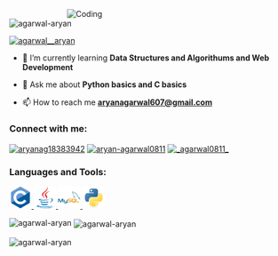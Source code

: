 <img align="right" alt="Coding" width="400" src="https://camo.githubusercontent.com/7de37139d0b4c1ce40865e799b446c0e963a3dd8fb68d239707237c40604fa3d/68747470733a2f2f63646e2e6472696262626c652e636f6d2f75736572732f3733303730332f73637265656e73686f74732f363538313234332f6176656e746f2e676966">

<p align="left"> <img src="https://komarev.com/ghpvc/?username=agarwal-aryan&label=Profile%20views&color=0e75b6&style=flat" alt="agarwal-aryan" /> </p>


<p align="left"> <a href="https://twitter.com/agarwal__aryan" target="blank"><img src="https://img.shields.io/twitter/follow/agarwal__aryan?logo=twitter&style=for-the-badge" alt="agarwal__aryan" /></a> </p>

- 🌱 I’m currently learning **Data Structures and Algorithums and Web Development**

- 💬 Ask me about **Python basics and C basics**
- 📫 How to reach me **aryanagarwal607@gmail.com**
<h3 align="left">Connect with me:</h3>
<p align="left">
<a href="https://twitter.com/agarwal__aryan" target="blank"><img align="center" src="https://raw.githubusercontent.com/rahuldkjain/github-profile-readme-generator/master/src/images/icons/Social/twitter.svg" alt="aryanag18383942" height="30" width="40" /></a>
<a href="https://linkedin.com/in/aryan-agarwal811/" target="blank"><img align="center" src="https://raw.githubusercontent.com/rahuldkjain/github-profile-readme-generator/master/src/images/icons/Social/linked-in-alt.svg" alt="aryan-agarwal0811" height="30" width="40" /></a>
<a href="https://instagram.com/_agarwal0811_" target="blank"><img align="center" src="https://raw.githubusercontent.com/rahuldkjain/github-profile-readme-generator/master/src/images/icons/Social/instagram.svg" alt="_agarwal0811_" height="30" width="40" /></a>
</p>
<h3 align="left">Languages and Tools:</h3>
<p align="left"> <a href="https://www.cprogramming.com/" target="_blank" rel="noreferrer"> <img src="https://raw.githubusercontent.com/devicons/devicon/master/icons/c/c-original.svg" alt="c" width="40" height="40"/> </a> <a href="https://www.java.com" target="_blank" rel="noreferrer"> <img src="https://raw.githubusercontent.com/devicons/devicon/master/icons/java/java-original.svg" alt="java" width="40" height="40"/> </a> <a href="https://www.mysql.com/" target="_blank" rel="noreferrer"> <img src="https://raw.githubusercontent.com/devicons/devicon/master/icons/mysql/mysql-original-wordmark.svg" alt="mysql" width="40" height="40"/> </a> <a href="https://www.python.org" target="_blank" rel="noreferrer"> <img src="https://raw.githubusercontent.com/devicons/devicon/master/icons/python/python-original.svg" alt="python" width="40" height="40"/> </a> </p>
<p><img align="left" src="https://github-readme-stats.vercel.app/api/top-langs?username=agarwal-aryan&show_icons=true&locale=en&layout=compact" alt="agarwal-aryan" /></p>
<p>&nbsp;<img align="center" src="https://github-readme-stats.vercel.app/api?username=agarwal-aryan&show_icons=true&locale=en" alt="agarwal-aryan" /></p>
<p><img align="center" src="https://github-readme-streak-stats.herokuapp.com/?user=agarwal-aryan&" alt="agarwal-aryan" /></p>
